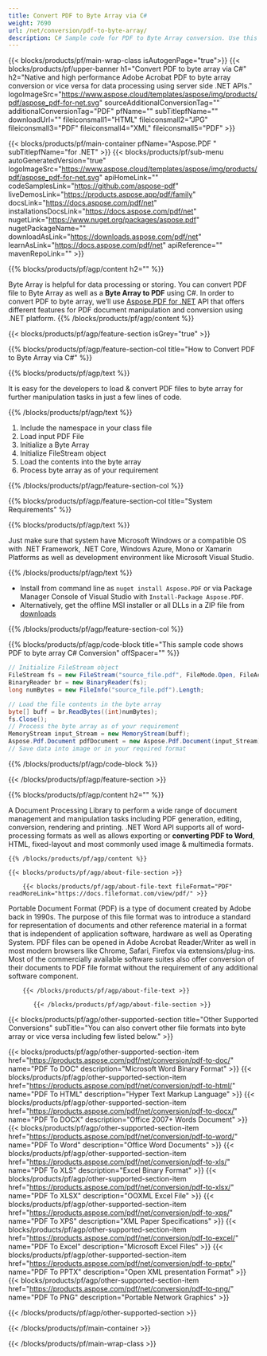 ```yaml
---
title: Convert PDF to Byte Array via C# 
weight: 7690
url: /net/conversion/pdf-to-byte-array/ 
description: C# Sample code for PDF to Byte Array conversion. Use this code for PDF to Byte Array conversion within VB.NET, Asp.NET or any .NET based application.
---
```


{{< blocks/products/pf/main-wrap-class isAutogenPage="true">}}
{{< blocks/products/pf/upper-banner h1="Convert PDF to byte array via C#" h2="Native and high performance Adobe Acrobat PDF to byte array conversion or vice versa for data processing using server side .NET APIs." logoImageSrc="https://www.aspose.cloud/templates/aspose/img/products/pdf/aspose_pdf-for-net.svg" sourceAdditionalConversionTag="" additionalConversionTag="PDF" pfName="" subTitlepfName="" downloadUrl="" fileiconsmall1="HTML" fileiconsmall2="JPG" fileiconsmall3="PDF" fileiconsmall4="XML" fileiconsmall5="PDF" >}}

{{< blocks/products/pf/main-container pfName="Aspose.PDF " subTitlepfName="for .NET" >}}
{{< blocks/products/pf/sub-menu autoGeneratedVersion="true" logoImageSrc="https://www.aspose.cloud/templates/aspose/img/products/pdf/aspose_pdf-for-net.svg" apiHomeLink="" codeSamplesLink="https://github.com/aspose-pdf" liveDemosLink="https://products.aspose.app/pdf/family" docsLink="https://docs.aspose.com/pdf/net" installationsDocsLink="https://docs.aspose.com/pdf/net" nugetLink="https://www.nuget.org/packages/aspose.pdf" nugetPackageName="" downloadAsLink="https://downloads.aspose.com/pdf/net" learnAsLink="https://docs.aspose.com/pdf/net" apiReference="" mavenRepoLink="" >}}

{{% blocks/products/pf/agp/content h2="" %}}

 Byte Array is helpful for data processing or storing. You can convert PDF file to Byte Array as well as a **Byte Array to PDF** using C#. In order to convert PDF to byte array, we’ll use
 [Aspose.PDF for .NET](https://products.aspose.com/pdf/net) 
 API that offers different features for PDF document manipulation and conversion using .NET platform. 
{{% /blocks/products/pf/agp/content %}}

{{< blocks/products/pf/agp/feature-section isGrey="true" >}}

{{% blocks/products/pf/agp/feature-section-col title="How to Convert PDF to Byte Array via C#" %}}

{{% blocks/products/pf/agp/text %}}

 It is easy for the developers to load & convert PDF files to byte array for further manipulation tasks in just a few lines of code.

{{% /blocks/products/pf/agp/text %}}

1. Include the namespace in your class file
1. Load input PDF File
1. Initialize a Byte Array
1. Initialize FileStream object
1. Load the contents into the byte array 
1. Process byte array as of your requirement

{{% /blocks/products/pf/agp/feature-section-col %}}

{{% blocks/products/pf/agp/feature-section-col title="System Requirements" %}}

{{% blocks/products/pf/agp/text %}}

 Just make sure that system have Microsoft Windows or a compatible OS with .NET Framework, .NET Core, Windows Azure, Mono or Xamarin Platforms as well as development environment like Microsoft Visual Studio. 

{{% /blocks/products/pf/agp/text %}}

- Install from command line as <code>nuget install Aspose.PDF</code> or via Package Manager Console of Visual Studio with <code>Install-Package Aspose.PDF</code>.
- Alternatively, get the offline MSI installer or all DLLs in a ZIP file from <a href="https://downloads.aspose.com/pdf/net">downloads</a>

{{% /blocks/products/pf/agp/feature-section-col %}}

{{% blocks/products/pf/agp/code-block title="This sample code shows PDF to byte array C# Conversion" offSpacer="" %}}

```cs
// Initialize FileStream object
FileStream fs = new FileStream("source_file.pdf", FileMode.Open, FileAccess.Read);
BinaryReader br = new BinaryReader(fs);
long numBytes = new FileInfo("source_file.pdf").Length;

// Load the file contents in the byte array
byte[] buff = br.ReadBytes((int)numBytes);
fs.Close();
// Process the byte array as of your requirement
MemoryStream input_Stream = new MemoryStream(buff);
Aspose.Pdf.Document pdfDocument = new Aspose.Pdf.Document(input_Stream);
// Save data into image or in your required format 

```

{{% /blocks/products/pf/agp/code-block %}}

{{< /blocks/products/pf/agp/feature-section >}}

<!-- aboutfile Starts -->

{{% blocks/products/pf/agp/content h2="" %}}

A Document Processing Library to perform a wide range of document management and manipulation tasks including PDF generation, editing, conversion, rendering and printing. .NET Word API supports all of word-processing formats as well as allows exporting or **converting PDF to Word**, HTML, fixed-layout and most commonly used image & multimedia formats.



    {{% /blocks/products/pf/agp/content %}}

    {{< blocks/products/pf/agp/about-file-section >}}

        {{< blocks/products/pf/agp/about-file-text fileFormat="PDF" readMoreLink="https://docs.fileformat.com/view/pdf/" >}}
Portable Document Format (PDF) is a type of document created by Adobe back in 1990s. The purpose of this file format was to introduce a standard for representation of documents and other reference material in a format that is independent of application software, hardware as well as Operating System. PDF files can be opened in Adobe Acrobat Reader/Writer as well in most modern browsers like Chrome, Safari, Firefox via extensions/plug-ins. Most of the commercially available software suites also offer conversion of their documents to PDF file format without the requirement of any additional software component.

        {{< /blocks/products/pf/agp/about-file-text >}}

           {{< /blocks/products/pf/agp/about-file-section >}}


<!-- aboutfile Ends -->

{{< blocks/products/pf/agp/other-supported-section title="Other Supported Conversions" subTitle="You can also convert other file formats into byte array or vice versa including few listed below." >}}

{{< blocks/products/pf/agp/other-supported-section-item href="https://products.aspose.com/pdf/net/conversion/pdf-to-doc/" name="PDF To DOC" description="Microsoft Word Binary Format" >}} {{< blocks/products/pf/agp/other-supported-section-item href="https://products.aspose.com/pdf/net/conversion/pdf-to-html/" name="PDF To HTML" description="Hyper Text Markup Language" >}} {{< blocks/products/pf/agp/other-supported-section-item href="https://products.aspose.com/pdf/net/conversion/pdf-to-docx/" name="PDF To DOCX" description="Office 2007+ Words Document" >}} {{< blocks/products/pf/agp/other-supported-section-item href="https://products.aspose.com/pdf/net/conversion/pdf-to-word/" name="PDF To Word" description="Office Word Documents" >}} {{< blocks/products/pf/agp/other-supported-section-item href="https://products.aspose.com/pdf/net/conversion/pdf-to-xls/" name="PDF To XLS" description="Excel Binary Format" >}} {{< blocks/products/pf/agp/other-supported-section-item href="https://products.aspose.com/pdf/net/conversion/pdf-to-xlsx/" name="PDF To XLSX" description="OOXML Excel File" >}} {{< blocks/products/pf/agp/other-supported-section-item href="https://products.aspose.com/pdf/net/conversion/pdf-to-xps/" name="PDF To XPS" description="XML Paper Specifications" >}} {{< blocks/products/pf/agp/other-supported-section-item href="https://products.aspose.com/pdf/net/conversion/pdf-to-excel/" name="PDF To Excel" description="Microsoft Excel Files" >}} {{< blocks/products/pf/agp/other-supported-section-item href="https://products.aspose.com/pdf/net/conversion/pdf-to-pptx/" name="PDF To PPTX" description="Open XML presentation Format" >}} {{< blocks/products/pf/agp/other-supported-section-item href="https://products.aspose.com/pdf/net/conversion/pdf-to-png/" name="PDF To PNG" description="Portable Network Graphics" >}} 

{{< /blocks/products/pf/agp/other-supported-section >}}

{{< /blocks/products/pf/main-container >}}
    
{{< /blocks/products/pf/main-wrap-class >}}
